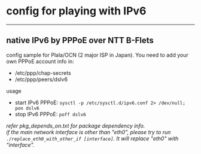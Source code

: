# config for playing with IPv6

----
native IPv6 by PPPoE over NTT B-Flets
----

config sample for Plala/OCN (2 major ISP in Japan). You need to add your own PPPoE account info in:
- /etc/ppp/chap-secrets
- /etc/ppp/peers/dslv6

usage
- start IPv6 PPPoE: `sysctl -p /etc/sysctl.d/ipv6.conf 2> /dev/null; pon dslv6`
- stop IPv6 PPPoE: `poff dslv6`

*refer pkg_depends_on.txt for package dependency info.  
if the main network interface is other than "eth0", please try to run `./replace_eth0_with_other_if [interface]`. It will replace "eth0" with "interface".*
